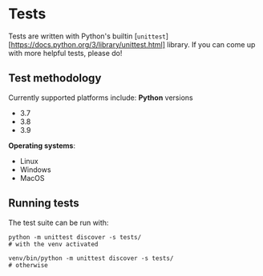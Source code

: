 # Tests
Tests are written with Python's builtin [`unittest`][https://docs.python.org/3/library/unittest.html] library. If you can come up with more helpful tests, please do!

## Test methodology
Currently supported platforms include:
**Python** versions
 - 3.7
 - 3.8
 - 3.9

**Operating systems**:
 - Linux
 - Windows
 - MacOS

## Running tests
The test suite can be run with:
```
python -m unittest discover -s tests/
# with the venv activated

venv/bin/python -m unittest discover -s tests/
# otherwise
```